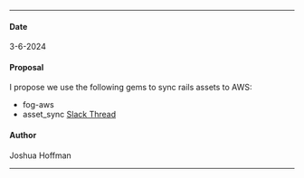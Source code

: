 ***
#### Date
3-6-2024
#### Proposal
I propose we use the following gems to sync rails assets to AWS:
- fog-aws
- asset_sync
[Slack Thread](https://flipswitch.slack.com/archives/C02GC9LSTFT/p1709739601550629)
#### Author
Joshua Hoffman
***
